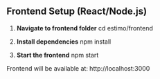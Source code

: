 ## Frontend Setup (React/Node.js)

1. **Navigate to frontend folder**
cd estimo/frontend

2. **Install dependencies**
npm install

3. **Start the frontend**
npm start

Frontend will be available at:
http://localhost:3000
